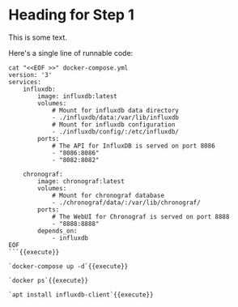 # Heading for Step 1

This is some text.

Here's a single line of runnable code:

```
cat "<<EOF >>" docker-compose.yml
version: '3'
services:
    influxdb:
        image: influxdb:latest
        volumes:
            # Mount for influxdb data directory
            - ./influxdb/data:/var/lib/influxdb
            # Mount for influxdb configuration
            - ./influxdb/config/:/etc/influxdb/
        ports:
            # The API for InfluxDB is served on port 8086
            - "8086:8086"
            - "8082:8082"

    chronograf:
        image: chronograf:latest
        volumes:
            # Mount for chronograf database
            - ./chronograf/data/:/var/lib/chronograf/
        ports:
            # The WebUI for Chronograf is served on port 8888
            - "8888:8888"
        depends_on:
            - influxdb
EOF
```{{execute}}

`docker-compose up -d`{{execute}}

`docker ps`{{execute}}

`apt install influxdb-client`{{execute}}